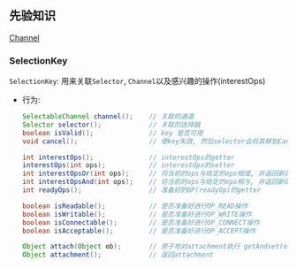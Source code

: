 ## 先验知识
[Channel](./java.nio.channels.Channel.md)



### SelectionKey

``SelectionKey``: 用来关联``Selector``, ``Channel``以及感兴趣的操作(interestOps)
* 行为:
    ```java
    SelectableChannel channel();    // 关联的通道
    Selector selector();            // 关联的选择器
    boolean isValid();              // key 是否可用
    void cancel();                  // 使key失效, 然后selector会将其移到CancelledKey集

    int interestOps();              // interestOps的getter
    interestOps(int ops);           // interestOps的setter
    int interestOpsOr(int ops);     // 将当前的ops与给定的ops相或, 并返回新的ops
    int interestOpsAnd(int ops);    // 将当前的ops与给定的ops相与, 并返回新的ops
    int readyOps();                 // 准备好的OP(readyOp)的getter

    boolean isReadable();           // 是否准备好进行OP_READ操作
    boolean isWritable();           // 是否准备好进行OP_WRITE操作
    boolean isConnectable();        // 是否准备好进行OP_CONNECT操作
    boolean isAcceptable();         // 是否准备好进行OP_ACCEPT操作

    Object attach(Object ob);       // 原子地对attachment执行 getAndset(ob)
    Object attachment();            // 返回attachment
    ```